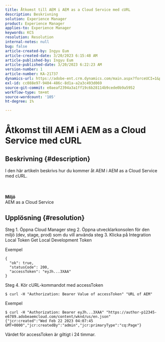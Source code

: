 ```yaml
---
title: Åtkomst till AEM i AEM as a Cloud Service med cURL
description: Beskrivning
solution: Experience Manager
product: Experience Manager
applies-to: Experience Manager
keywords: KCS
resolution: Resolution
internal-notes: null
bug: false
article-created-by: Ingyu Eum
article-created-date: 3/20/2023 6:15:48 AM
article-published-by: Ingyu Eum
article-published-date: 3/20/2023 6:22:23 AM
version-number: 1
article-number: KA-21737
dynamics-url: https://adobe-ent.crm.dynamics.com/main.aspx?forceUCI=1&pagetype=entityrecord&etn=knowledgearticle&id=d4301ca4-e6c6-ed11-b597-6045bd006295
exl-id: cc088e97-9404-486c-8d1a-a2a3c493d069
source-git-commit: e0aeaf2394a3a1ff19c6b28114b9cede0b9a5952
workflow-type: tm+mt
source-wordcount: '105'
ht-degree: 1%

---
```


# Åtkomst till AEM i AEM as a Cloud Service med cURL

## Beskrivning {#description}

I den här artikeln beskrivs hur du kommer åt AEM i AEM as a Cloud Service med cURL.<br><br> <br><br><b>Miljö</b>
<br>AEM as a Cloud Service

## Upplösning {#resolution}


Steg 1. Öppna Cloud Manager steg 2. Öppna utvecklarkonsolen för den miljö (dev, stage, prod) som du vill använda steg 3. Klicka på Integration Local Token Get Local Development Token

Exempel


```
{
  "ok": true,
  "statusCode": 200,
  "accessToken": "eyJh...3XAA"
}
```


Steg 4. Kör cURL-kommandot med accessToken


```
$ curl -H "Authorization: Bearer Value of accessToken" "URL of AEM"
```


Exempel


```
$ curl -H "Authorization: Bearer eyJh...3XAA" "https://author-p12345-e6789.adobeaemcloud.com/content/wknd/us/en.json"
{"jcr:created":"Wed Feb 22 2023 04:07:45 GMT+0000","jcr:createdBy":"admin","jcr:primaryType":"cq:Page"}
```


Värdet för accessToken är giltigt i 24 timmar.
